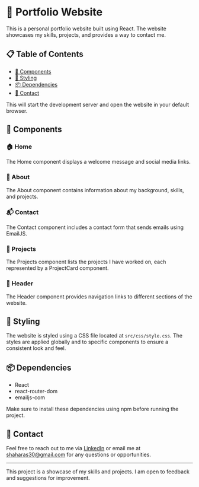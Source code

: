 # 🎨 Portfolio Website

This is a personal portfolio website built using React. The website showcases my skills, projects, and provides a way to contact me.

## 📋 Table of Contents

- [🧩 Components](#-components)
- [🎨 Styling](#-styling)
- [📦 Dependencies](#-dependencies)
- [📧 Contact](#-contact)


This will start the development server and open the website in your default browser.

## 🧩 Components

### 🏠 Home

The Home component displays a welcome message and social media links.

### 👤 About

The About component contains information about my background, skills, and projects.

### 📬 Contact

The Contact component includes a contact form that sends emails using EmailJS.

### 💼 Projects

The Projects component lists the projects I have worked on, each represented by a ProjectCard component.

### 📌 Header

The Header component provides navigation links to different sections of the website.

## 🎨 Styling

The website is styled using a CSS file located at `src/css/style.css`. The styles are applied globally and to specific components to ensure a consistent look and feel.

## 📦 Dependencies

- React
- react-router-dom
- emailjs-com

Make sure to install these dependencies using npm before running the project.

## 📧 Contact

Feel free to reach out to me via [LinkedIn](https://www.linkedin.com/in/shahar-asher-71ba82219/) or email me at [shaharas30@gmail.com](mailto:shaharas30@gmail.com) for any questions or opportunities.

---

This project is a showcase of my skills and projects. I am open to feedback and suggestions for improvement.